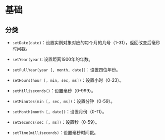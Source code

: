# 基础

## 分类

  - `setDate(date)`：设置实例对象对应的每个月的几号（1-31），返回改变后毫秒时间戳。

  - `setYear(year)`: 设置距离1900年的年数。

  - `setFullYear(year [, month, date])`：设置四位年份。

  - `setHours(hour [, min, sec, ms])`：设置小时（0-23）。

  - `setMilliseconds()`：设置毫秒（0-999）。

  - `setMinutes(min [, sec, ms])`：设置分钟（0-59）。

  - `setMonth(month [, date])`：设置月份（0-11）。

  - `setSeconds(sec [, ms])`：设置秒（0-59）。

  - `setTime(milliseconds)`：设置毫秒时间戳。
